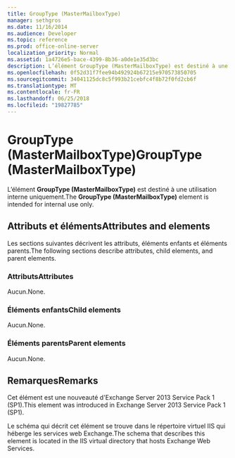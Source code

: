 ```yaml
---
title: GroupType (MasterMailboxType)
manager: sethgros
ms.date: 11/16/2014
ms.audience: Developer
ms.topic: reference
ms.prod: office-online-server
localization_priority: Normal
ms.assetid: 1a4726e5-bace-4399-8b36-a0de1e35d3bc
description: L’élément GroupType (MasterMailboxType) est destiné à une utilisation interne uniquement.
ms.openlocfilehash: 0f52d31f7fee94b492924b67215e970573850705
ms.sourcegitcommit: 34041125dc8c5f993b21cebfc4f8b72f0fd2cb6f
ms.translationtype: MT
ms.contentlocale: fr-FR
ms.lasthandoff: 06/25/2018
ms.locfileid: "19827785"
---
```

# <a name="grouptype-mastermailboxtype"></a><span data-ttu-id="c857d-103">GroupType (MasterMailboxType)</span><span class="sxs-lookup"><span data-stu-id="c857d-103">GroupType (MasterMailboxType)</span></span>

<span data-ttu-id="c857d-104">L’élément **GroupType (MasterMailboxType)** est destiné à une utilisation interne uniquement.</span><span class="sxs-lookup"><span data-stu-id="c857d-104">The **GroupType (MasterMailboxType)** element is intended for internal use only.</span></span> 

## <a name="attributes-and-elements"></a><span data-ttu-id="c857d-105">Attributs et éléments</span><span class="sxs-lookup"><span data-stu-id="c857d-105">Attributes and elements</span></span>

<span data-ttu-id="c857d-106">Les sections suivantes décrivent les attributs, éléments enfants et éléments parents.</span><span class="sxs-lookup"><span data-stu-id="c857d-106">The following sections describe attributes, child elements, and parent elements.</span></span>
  
### <a name="attributes"></a><span data-ttu-id="c857d-107">Attributs</span><span class="sxs-lookup"><span data-stu-id="c857d-107">Attributes</span></span>

<span data-ttu-id="c857d-108">Aucun.</span><span class="sxs-lookup"><span data-stu-id="c857d-108">None.</span></span>
  
### <a name="child-elements"></a><span data-ttu-id="c857d-109">Éléments enfants</span><span class="sxs-lookup"><span data-stu-id="c857d-109">Child elements</span></span>

<span data-ttu-id="c857d-110">Aucun.</span><span class="sxs-lookup"><span data-stu-id="c857d-110">None.</span></span>
  
### <a name="parent-elements"></a><span data-ttu-id="c857d-111">Éléments parents</span><span class="sxs-lookup"><span data-stu-id="c857d-111">Parent elements</span></span>

<span data-ttu-id="c857d-112">Aucun.</span><span class="sxs-lookup"><span data-stu-id="c857d-112">None.</span></span>
  
## <a name="remarks"></a><span data-ttu-id="c857d-113">Remarques</span><span class="sxs-lookup"><span data-stu-id="c857d-113">Remarks</span></span>

<span data-ttu-id="c857d-114">Cet élément est une nouveauté d'Exchange Server 2013 Service Pack 1 (SP1).</span><span class="sxs-lookup"><span data-stu-id="c857d-114">This element was introduced in Exchange Server 2013 Service Pack 1 (SP1).</span></span>
  
<span data-ttu-id="c857d-115">Le schéma qui décrit cet élément se trouve dans le répertoire virtuel IIS qui héberge les services web Exchange.</span><span class="sxs-lookup"><span data-stu-id="c857d-115">The schema that describes this element is located in the IIS virtual directory that hosts Exchange Web Services.</span></span>
  

